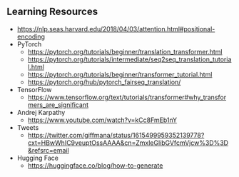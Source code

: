 





## Learning Resources
- <https://nlp.seas.harvard.edu/2018/04/03/attention.html#positional-encoding>
- PyTorch
    - <https://pytorch.org/tutorials/beginner/translation_transformer.html>
    - <https://pytorch.org/tutorials/intermediate/seq2seq_translation_tutorial.html>
    - <https://pytorch.org/tutorials/beginner/transformer_tutorial.html>
    - <https://pytorch.org/hub/pytorch_fairseq_translation/>
- TensorFlow
    - <https://www.tensorflow.org/text/tutorials/transformer#why_transformers_are_significant>
- Andrej Karpathy
    - <https://www.youtube.com/watch?v=kCc8FmEb1nY>
- Tweets
    - <https://twitter.com/giffmana/status/1615499959352139778?cxt=HBwWhIC9veuptOssAAAA&cn=ZmxleGlibGVfcmVjcw%3D%3D&refsrc=email>
- Hugging Face
    - <https://huggingface.co/blog/how-to-generate>
